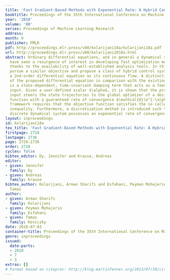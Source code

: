 ```yaml
---
title: 'Fast Gradient-Based Methods with Exponential Rate: A Hybrid Control Framework'
booktitle: Proceedings of the 35th International Conference on Machine Learning
year: '2018'
volume: '80'
series: Proceedings of Machine Learning Research
address: 
month: 0
publisher: PMLR
pdf: http://proceedings.mlr.press/v80/kolarijani18a/kolarijani18a.pdf
url: http://proceedings.mlr.press/v80/kolarijani2018a.html
abstract: Ordinary differential equations, and in general a dynamical system viewpoint,
  have seen a resurgence of interest in developing fast optimization methods, mainly
  thanks to the availability of well-established analysis tools. In this study, we
  pursue a similar objective and propose a class of hybrid control systems that adopts
  a 2nd-order differential equation as its continuous flow. A distinctive feature
  of the proposed differential equation in comparison with the existing literature
  is a state-dependent, time-invariant damping term that acts as a feedback control
  input. Given a user-defined scalar $\alpha$, it is shown that the proposed control
  input steers the state trajectories to the global optimizer of a desired objective
  function with a guaranteed rate of convergence $\mathcal{O}(e^{-\alpha t})$. Our
  framework requires that the objective function satisfies the so called Polyak–{Ł}ojasiewicz
  inequality. Furthermore, a discretization method is introduced such that the resulting
  discrete dynamical system possesses an exponential rate of convergence.
layout: inproceedings
id: kolarijani18a
tex_title: 'Fast Gradient-Based Methods with Exponential Rate: A Hybrid Control Framework'
firstpage: 2728
lastpage: 2736
page: 2728-2736
order: 2728
cycles: false
bibtex_editor: Dy, Jennifer and Krause, Andreas
editor:
- given: Jennifer
  family: Dy
- given: Andreas
  family: Krause
bibtex_author: Kolarijani, Arman Sharifi and Esfahani, Peyman Mohajerin and Keviczky,
  Tamas
author:
- given: Arman Sharifi
  family: Kolarijani
- given: Peyman Mohajerin
  family: Esfahani
- given: Tamas
  family: Keviczky
date: 2018-07-03
container-title: Proceedings of the 35th International Conference on Machine Learning
genre: inproceedings
issued:
  date-parts:
  - 2018
  - 7
  - 3
extras: []
# Format based on citeproc: http://blog.martinfenner.org/2013/07/30/citeproc-yaml-for-bibliographies/
---
```

